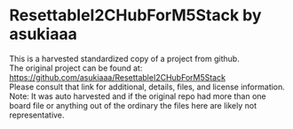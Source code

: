 
# ResettableI2CHubForM5Stack by asukiaaa  
This is a harvested standardized copy of a project from github.  
The original project can be found at:  
https://github.com/asukiaaa/ResettableI2CHubForM5Stack  
Please consult that link for additional, details, files, and license information.  
Note: It was auto harvested and if the original repo had more than one board file or anything out of the ordinary the files here are likely not representative.  
    